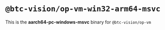 # `@btc-vision/op-vm-win32-arm64-msvc`

This is the **aarch64-pc-windows-msvc** binary for `@btc-vision/op-vm`

